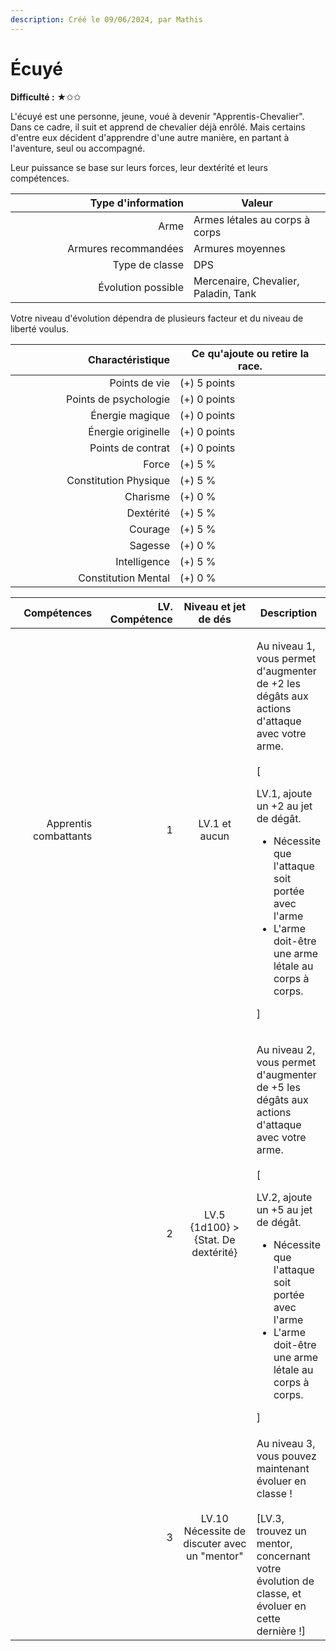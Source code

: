 ```yaml
---
description: Créé le 09/06/2024, par Mathis
---
```


# Écuyé

**Difficulté :** ★✩✩



L'écuyé est une personne, jeune, voué à devenir "Apprentis-Chevalier". Dans ce cadre, il suit et apprend de chevalier déjà enrôlé. Mais certains d'entre eux décident d'apprendre d'une autre manière, en partant à l'aventure, seul ou accompagné.

Leur puissance se base sur leurs forces, leur dextérité et leurs compétences.

<table><thead><tr><th width="269" align="right">Type d'information</th><th>Valeur</th></tr></thead><tbody><tr><td align="right">Arme</td><td>Armes létales au corps à corps</td></tr><tr><td align="right">Armures recommandées</td><td>Armures moyennes</td></tr><tr><td align="right">Type de classe</td><td>DPS</td></tr><tr><td align="right">Évolution possible</td><td>Mercenaire, Chevalier, Paladin, Tank</td></tr></tbody></table>

Votre niveau d'évolution dépendra de plusieurs facteur et du niveau de liberté voulus.

<table><thead><tr><th width="247" align="right">Charactéristique</th><th>Ce qu'ajoute ou retire la race.</th></tr></thead><tbody><tr><td align="right">Points de vie</td><td>(+) 5 points</td></tr><tr><td align="right">Points de psychologie</td><td>(+) 0 points</td></tr><tr><td align="right">Énergie magique</td><td>(+) 0 points</td></tr><tr><td align="right">Énergie originelle</td><td>(+) 0 points</td></tr><tr><td align="right">Points de contrat</td><td>(+) 0 points</td></tr><tr><td align="right">Force</td><td>(+) 5 %</td></tr><tr><td align="right">Constitution Physique</td><td>(+) 5 %</td></tr><tr><td align="right">Charisme</td><td>(+) 0 %</td></tr><tr><td align="right">Dextérité</td><td>(+) 5 %</td></tr><tr><td align="right">Courage</td><td>(+) 5 %</td></tr><tr><td align="right">Sagesse</td><td>(+) 0 %</td></tr><tr><td align="right">Intelligence</td><td>(+) 5 %</td></tr><tr><td align="right">Constitution Mental</td><td>(+) 0 %</td></tr></tbody></table>

<table><thead><tr><th width="160" align="right">Compétences</th><th width="153" align="right">LV. Compétence</th><th width="179" align="center">Niveau et jet de dés</th><th>Description</th></tr></thead><tbody><tr><td align="right">Apprentis combattants</td><td align="right">1</td><td align="center">LV.1 et aucun</td><td><p>Au niveau 1, vous permet d'augmenter de +2 les dégâts aux actions d'attaque avec votre arme.<br><br>[</p><p>LV.1, ajoute un +2 au jet de dégât.</p><ul><li>Nécessite que l'attaque soit portée avec l'arme</li><li>L'arme doit-être une arme létale au corps à corps.</li></ul><p>]</p></td></tr><tr><td align="right"></td><td align="right">2</td><td align="center">LV.5<br>{1d100} > {Stat. De dextérité}</td><td><p>Au niveau 2, vous permet d'augmenter de +5 les dégâts aux actions d'attaque avec votre arme.<br><br>[</p><p>LV.2, ajoute un +5 au jet de dégât.</p><ul><li>Nécessite que l'attaque soit portée avec l'arme</li><li>L'arme doit-être une arme létale au corps à corps.</li></ul><p>]</p></td></tr><tr><td align="right"></td><td align="right">3</td><td align="center">LV.10<br>Nécessite de discuter avec un "mentor"</td><td>Au niveau 3, vous pouvez maintenant évoluer en classe !<br><br>[LV.3, trouvez un mentor, concernant votre évolution de classe, et évoluer en cette dernière !]</td></tr></tbody></table>
